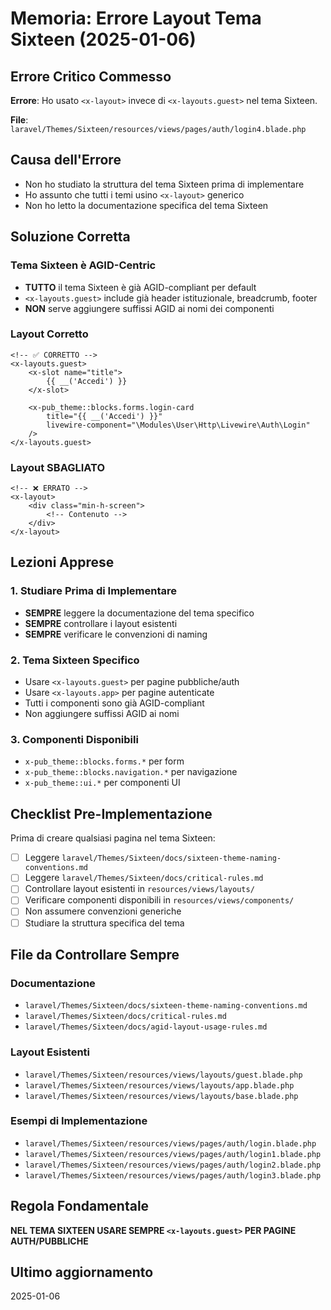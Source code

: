 # Memoria: Errore Layout Tema Sixteen (2025-01-06)

## Errore Critico Commesso
**Errore**: Ho usato `<x-layout>` invece di `<x-layouts.guest>` nel tema Sixteen.

**File**: `laravel/Themes/Sixteen/resources/views/pages/auth/login4.blade.php`

## Causa dell'Errore
- Non ho studiato la struttura del tema Sixteen prima di implementare
- Ho assunto che tutti i temi usino `<x-layout>` generico
- Non ho letto la documentazione specifica del tema Sixteen

## Soluzione Corretta

### Tema Sixteen è AGID-Centric
- **TUTTO** il tema Sixteen è già AGID-compliant per default
- `<x-layouts.guest>` include già header istituzionale, breadcrumb, footer
- **NON** serve aggiungere suffissi AGID ai nomi dei componenti

### Layout Corretto
```blade
<!-- ✅ CORRETTO -->
<x-layouts.guest>
    <x-slot name="title">
        {{ __('Accedi') }}
    </x-slot>
    
    <x-pub_theme::blocks.forms.login-card 
        title="{{ __('Accedi') }}"
        livewire-component="\Modules\User\Http\Livewire\Auth\Login"
    />
</x-layouts.guest>
```

### Layout SBAGLIATO
```blade
<!-- ❌ ERRATO -->
<x-layout>
    <div class="min-h-screen">
        <!-- Contenuto -->
    </div>
</x-layout>
```

## Lezioni Apprese

### 1. Studiare Prima di Implementare
- **SEMPRE** leggere la documentazione del tema specifico
- **SEMPRE** controllare i layout esistenti
- **SEMPRE** verificare le convenzioni di naming

### 2. Tema Sixteen Specifico
- Usare `<x-layouts.guest>` per pagine pubbliche/auth
- Usare `<x-layouts.app>` per pagine autenticate
- Tutti i componenti sono già AGID-compliant
- Non aggiungere suffissi AGID ai nomi

### 3. Componenti Disponibili
- `x-pub_theme::blocks.forms.*` per form
- `x-pub_theme::blocks.navigation.*` per navigazione
- `x-pub_theme::ui.*` per componenti UI

## Checklist Pre-Implementazione

Prima di creare qualsiasi pagina nel tema Sixteen:

- [ ] Leggere `laravel/Themes/Sixteen/docs/sixteen-theme-naming-conventions.md`
- [ ] Leggere `laravel/Themes/Sixteen/docs/critical-rules.md`
- [ ] Controllare layout esistenti in `resources/views/layouts/`
- [ ] Verificare componenti disponibili in `resources/views/components/`
- [ ] Non assumere convenzioni generiche
- [ ] Studiare la struttura specifica del tema

## File da Controllare Sempre

### Documentazione
- `laravel/Themes/Sixteen/docs/sixteen-theme-naming-conventions.md`
- `laravel/Themes/Sixteen/docs/critical-rules.md`
- `laravel/Themes/Sixteen/docs/agid-layout-usage-rules.md`

### Layout Esistenti
- `laravel/Themes/Sixteen/resources/views/layouts/guest.blade.php`
- `laravel/Themes/Sixteen/resources/views/layouts/app.blade.php`
- `laravel/Themes/Sixteen/resources/views/layouts/base.blade.php`

### Esempi di Implementazione
- `laravel/Themes/Sixteen/resources/views/pages/auth/login.blade.php`
- `laravel/Themes/Sixteen/resources/views/pages/auth/login1.blade.php`
- `laravel/Themes/Sixteen/resources/views/pages/auth/login2.blade.php`
- `laravel/Themes/Sixteen/resources/views/pages/auth/login3.blade.php`

## Regola Fondamentale
**NEL TEMA SIXTEEN USARE SEMPRE `<x-layouts.guest>` PER PAGINE AUTH/PUBBLICHE**

## Ultimo aggiornamento
2025-01-06 